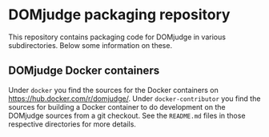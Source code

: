 # DOMjudge packaging repository

This repository contains packaging code for DOMjudge in various
subdirectories. Below some information on these.

## DOMjudge Docker containers

Under `docker` you find the sources for the Docker containers on
https://hub.docker.com/r/domjudge/. Under `docker-contributor` you
find the sources for building a Docker container to do development
on the DOMjudge sources from a git checkout. See the `README.md` files
in those respective directories for more details.

